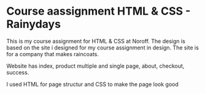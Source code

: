 # Course aassignment HTML & CSS - Rainydays
This is my course assignment for HTML & CSS at Noroff. 
The design is based on the site i designed for my course assignment in design.
The site is for a company that makes raincoats. 

Website has index, product multiple and single page, about, checkout, success.

I used HTML for page structur and CSS to make the page look good
